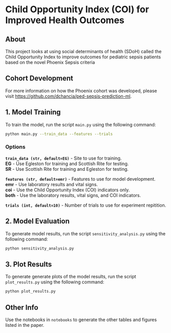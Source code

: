 # Child Opportunity Index (COI) for Improved Health Outcomes

## About
This project looks at using social determinants of health (SDoH) called the Child Opportunity Index to improve outcomes for pediatric sepsis patients based on the novel Phoenix Sepsis criteria

## Cohort Development
For more information on how the Phoenix cohort was developed, please visit https://github.com/dchancia/ped-sepsis-prediction-ml.

## 1. Model Training
To train the model, run the script `main.py` using the following command:

```bash
python main.py --train_data --features --trials
```
### Options
**`train_data (str, default=EG)`** - Site to use for training. \
**EG** - Use Egleston for training and Scottish Rite for testing. \
**SR** - Use Scottish Rite for training and Egleston for testing.

**`features (str, default=emr)`** - Features to use for model development. \
**emr** - Use laboratory results and vital signs. \
**coi** - Use the Child Opportunity Index (COI) indicators only. \
**both** - Use the laboratory results, vital signs, and COI indicators.

**`trials (int, default=10)`** - Number of trials to use for experiment repitition.

## 2. Model Evaluation
To generate model results, run the script `sensitivity_analysis.py` using the following command: 

```bash
python sensitivity_analysis.py
```

## 3. Plot Results
To generate generate plots of the model results, run the script `plot_results.py` using the following command: 

```bash
python plot_results.py
```

## Other Info
Use the notebooks in `notebooks` to generate the other tables and figures listed in the paper.

